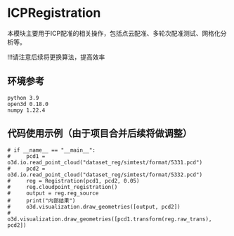 # ICPRegistration
本模块主要用于ICP配准的相关操作，包括点云配准、多轮次配准测试、网格化分析等。

!!!请注意后续将更换算法，提高效率
## 环境参考

~~~
python 3.9
open3d 0.18.0
numpy 1.22.4
~~~



## 代码使用示例（由于项目合并后续将做调整）
~~~
# if __name__ == "__main__":
#     pcd1 = o3d.io.read_point_cloud("dataset_reg/simtest/format/5331.pcd")
#     pcd2 = o3d.io.read_point_cloud("dataset_reg/simtest/format/5332.pcd")
#     reg = Registration(pcd1, pcd2, 0.05)
#     reg.cloudpoint_registration()
#     output = reg.reg_source
#     print("内部结果")
#     o3d.visualization.draw_geometries([output, pcd2])
#     o3d.visualization.draw_geometries([pcd1.transform(reg.raw_trans), pcd2])

~~~